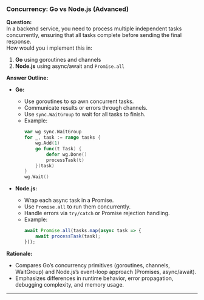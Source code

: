 ### Concurrency: Go vs Node.js (Advanced)

**Question:**         
In a backend service, you need to process multiple independent tasks concurrently, ensuring that all tasks complete before sending the final response.  
How would you i  mplement this in:

1. **Go** using goroutines and channels  
2. **Node.js** using async/await and `Promise.all`

**Answer Outline:**

- **Go:**
  - Use goroutines to sp  awn concurrent tasks.
  - Communicate results or errors through channels.
  - Use `sync.WaitGroup` to wait for all tasks to finish.
  - Example:
    ```go   
    var wg sync.WaitGroup
    for _, task := range tasks {
        wg.Add(1)
        go func(t Task) {
            defer wg.Done()
            processTask(t)
        }(task)
    }
    wg.Wait()
    ```

- **Node.js:**
  - Wrap each async task in a Promise.
  - Use `Promise.all` to run them concurrently.
  - Handle errors via `try/catch` or Promise rejection handling.
  - Example:
    ```javascript
    await Promise.all(tasks.map(async task => {
        await processTask(task);
    }));
    ```

**Rationale:**  
- Compares Go’s concurrency primitives (goroutines, channels, WaitGroup) and Node.js’s event-loop approach (Promises, async/await).  
- Emphasizes differences in runtime behavior, error propagation, debugging complexity, and memory usage.

---

